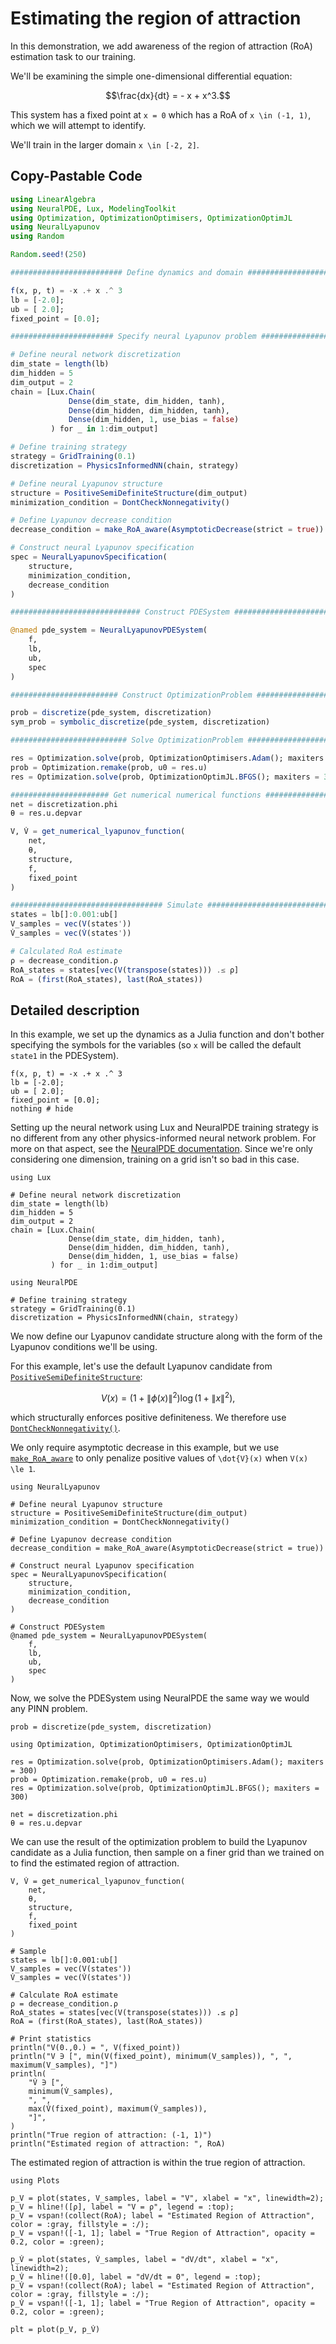 # Estimating the region of attraction

In this demonstration, we add awareness of the region of attraction (RoA) estimation task to our training.

We'll be examining the simple one-dimensional differential equation:
```math
\frac{dx}{dt} = - x + x^3.
```
This system has a fixed point at ``x = 0`` which has a RoA of ``x \in (-1, 1)``, which we will attempt to identify.

We'll train in the larger domain ``x \in [-2, 2]``.

## Copy-Pastable Code

```julia
using LinearAlgebra
using NeuralPDE, Lux, ModelingToolkit
using Optimization, OptimizationOptimisers, OptimizationOptimJL
using NeuralLyapunov
using Random

Random.seed!(250)

######################### Define dynamics and domain ##########################

f(x, p, t) = -x .+ x .^ 3
lb = [-2.0];
ub = [ 2.0];
fixed_point = [0.0];

####################### Specify neural Lyapunov problem #######################

# Define neural network discretization
dim_state = length(lb)
dim_hidden = 5
dim_output = 2
chain = [Lux.Chain(
             Dense(dim_state, dim_hidden, tanh),
             Dense(dim_hidden, dim_hidden, tanh),
             Dense(dim_hidden, 1, use_bias = false)
         ) for _ in 1:dim_output]

# Define training strategy
strategy = GridTraining(0.1)
discretization = PhysicsInformedNN(chain, strategy)

# Define neural Lyapunov structure
structure = PositiveSemiDefiniteStructure(dim_output)
minimization_condition = DontCheckNonnegativity()

# Define Lyapunov decrease condition
decrease_condition = make_RoA_aware(AsymptoticDecrease(strict = true))

# Construct neural Lyapunov specification
spec = NeuralLyapunovSpecification(
    structure,
    minimization_condition,
    decrease_condition
)

############################# Construct PDESystem #############################

@named pde_system = NeuralLyapunovPDESystem(
    f,
    lb,
    ub,
    spec
)

######################## Construct OptimizationProblem ########################

prob = discretize(pde_system, discretization)
sym_prob = symbolic_discretize(pde_system, discretization)

########################## Solve OptimizationProblem ##########################

res = Optimization.solve(prob, OptimizationOptimisers.Adam(); maxiters = 300)
prob = Optimization.remake(prob, u0 = res.u)
res = Optimization.solve(prob, OptimizationOptimJL.BFGS(); maxiters = 300)

###################### Get numerical numerical functions ######################
net = discretization.phi
θ = res.u.depvar

V, V̇ = get_numerical_lyapunov_function(
    net,
    θ,
    structure,
    f,
    fixed_point
)

################################## Simulate ###################################
states = lb[]:0.001:ub[]
V_samples = vec(V(states'))
V̇_samples = vec(V̇(states'))

# Calculated RoA estimate
ρ = decrease_condition.ρ
RoA_states = states[vec(V(transpose(states))) .≤ ρ]
RoA = (first(RoA_states), last(RoA_states))
```

## Detailed description

In this example, we set up the dynamics as a Julia function and don't bother specifying the symbols for the variables (so ``x`` will be called the default `state1` in the PDESystem).

```@example RoA
f(x, p, t) = -x .+ x .^ 3
lb = [-2.0];
ub = [ 2.0];
fixed_point = [0.0];
nothing # hide
```

Setting up the neural network using Lux and NeuralPDE training strategy is no different from any other physics-informed neural network problem.
For more on that aspect, see the [NeuralPDE documentation](https://docs.sciml.ai/NeuralPDE/stable/).
Since we're only considering one dimension, training on a grid isn't so bad in this case.

```@example RoA
using Lux

# Define neural network discretization
dim_state = length(lb)
dim_hidden = 5
dim_output = 2
chain = [Lux.Chain(
             Dense(dim_state, dim_hidden, tanh),
             Dense(dim_hidden, dim_hidden, tanh),
             Dense(dim_hidden, 1, use_bias = false)
         ) for _ in 1:dim_output]
```

```@example RoA
using NeuralPDE

# Define training strategy
strategy = GridTraining(0.1)
discretization = PhysicsInformedNN(chain, strategy)
```

We now define our Lyapunov candidate structure along with the form of the Lyapunov conditions we'll be using.

For this example, let's use the default Lyapunov candidate from [`PositiveSemiDefiniteStructure`](@ref):
```math
V(x) = \left( 1 + \lVert \phi(x) \rVert^2 \right) \log \left( 1 + \lVert x \rVert^2 \right),
```
which structurally enforces positive definiteness.
We therefore use [`DontCheckNonnegativity()`](@ref).

We only require asymptotic decrease in this example, but we use [`make_RoA_aware`](@ref) to only penalize positive values of ``\dot{V}(x)`` when ``V(x) \le 1``.

```@example RoA
using NeuralLyapunov

# Define neural Lyapunov structure
structure = PositiveSemiDefiniteStructure(dim_output)
minimization_condition = DontCheckNonnegativity()

# Define Lyapunov decrease condition
decrease_condition = make_RoA_aware(AsymptoticDecrease(strict = true))

# Construct neural Lyapunov specification
spec = NeuralLyapunovSpecification(
    structure,
    minimization_condition,
    decrease_condition
)

# Construct PDESystem 
@named pde_system = NeuralLyapunovPDESystem(
    f,
    lb,
    ub,
    spec
)
```

Now, we solve the PDESystem using NeuralPDE the same way we would any PINN problem.

```@example RoA
prob = discretize(pde_system, discretization)

using Optimization, OptimizationOptimisers, OptimizationOptimJL

res = Optimization.solve(prob, OptimizationOptimisers.Adam(); maxiters = 300)
prob = Optimization.remake(prob, u0 = res.u)
res = Optimization.solve(prob, OptimizationOptimJL.BFGS(); maxiters = 300)

net = discretization.phi
θ = res.u.depvar
```

We can use the result of the optimization problem to build the Lyapunov candidate as a Julia function, then sample on a finer grid than we trained on to find the estimated region of attraction.

```@example RoA
V, V̇ = get_numerical_lyapunov_function(
    net,
    θ,
    structure,
    f,
    fixed_point
)

# Sample
states = lb[]:0.001:ub[]
V_samples = vec(V(states'))
V̇_samples = vec(V̇(states'))

# Calculate RoA estimate
ρ = decrease_condition.ρ
RoA_states = states[vec(V(transpose(states))) .≤ ρ]
RoA = (first(RoA_states), last(RoA_states))

# Print statistics
println("V(0.,0.) = ", V(fixed_point))
println("V ∋ [", min(V(fixed_point), minimum(V_samples)), ", ", maximum(V_samples), "]")
println(
    "V̇ ∋ [",
    minimum(V̇_samples),
    ", ",
    max(V̇(fixed_point), maximum(V̇_samples)),
    "]",
)
println("True region of attraction: (-1, 1)")
println("Estimated region of attraction: ", RoA)
```

The estimated region of attraction is within the true region of attraction.

```@example RoA
using Plots

p_V = plot(states, V_samples, label = "V", xlabel = "x", linewidth=2);
p_V = hline!([ρ], label = "V = ρ", legend = :top);
p_V = vspan!(collect(RoA); label = "Estimated Region of Attraction", color = :gray, fillstyle = :/);
p_V = vspan!([-1, 1]; label = "True Region of Attraction", opacity = 0.2, color = :green);

p_V̇ = plot(states, V̇_samples, label = "dV/dt", xlabel = "x", linewidth=2);
p_V̇ = hline!([0.0], label = "dV/dt = 0", legend = :top);
p_V̇ = vspan!(collect(RoA); label = "Estimated Region of Attraction", color = :gray, fillstyle = :/);
p_V̇ = vspan!([-1, 1]; label = "True Region of Attraction", opacity = 0.2, color = :green);

plt = plot(p_V, p_V̇)
```